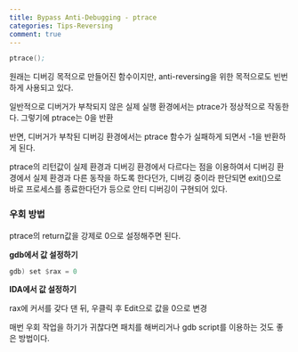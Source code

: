 ```yaml
---
title: Bypass Anti-Debugging - ptrace
categories: Tips-Reversing
comment: true
---
```


```nasm
ptrace();
```

원래는 디버깅 목적으로 만들어진 함수이지만, anti-reversing을 위한 목적으로도 빈번하게 사용되고 있다.

일반적으로 디버거가 부착되지 않은 실제 실행 환경에서는 ptrace가 정상적으로 작동한다. 그렇기에 ptrace는 0을 반환

반면, 디버거가 부착된 디버깅 환경에서는 ptrace 함수가 실패하게 되면서 -1을 반환하게 된다.

ptrace의 리턴값이 실제 환경과 디버깅 환경에서 다르다는 점을 이용하여서 디버깅 환경에서 실제 환경과 다른 동작을 하도록 한다던가, 디버깅 중이라 판단되면 exit()으로 바로 프로세스를 종료한다던가 등으로 안티 디버깅이 구현되어 있다.

### 우회 방법

ptrace의 return값을 강제로 0으로 설정해주면 된다.

**gdb에서 값 설정하기**

```nasm
gdb) set $rax = 0
```

**IDA에서 값 설정하기**

rax에 커서를 갖다 댄 뒤, 우클릭 후 Edit으로 값을 0으로 변경

매번 우회 작업을 하기가 귀찮다면 패치를 해버리거나 gdb script를 이용하는 것도 좋은 방법이다.